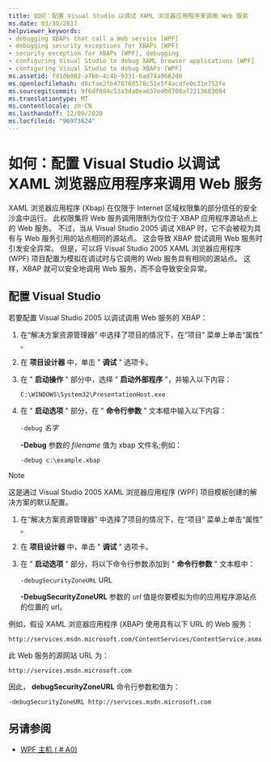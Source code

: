 ```yaml
---
title: 如何：配置 Visual Studio 以调试 XAML 浏览器应用程序来调用 Web 服务
ms.date: 03/30/2017
helpviewer_keywords:
- debugging XBAPs that call a Web service [WPF]
- debugging security exceptions for XBAPs [WPF]
- security exception for XBAPs [WPF], debugging
- configuring Visual Studio to debug XAML browser applications [WPF]
- configuring Visual Studio to debug XBAPs [WPF]
ms.assetid: fd1db082-a7bb-4c4b-9331-6ad74a0682d0
ms.openlocfilehash: d8cfae2fb47876d578c51e5f4acdfe0c31e752fe
ms.sourcegitcommit: 9f6df084c53a3da0ea657ed0d708a72213683084
ms.translationtype: MT
ms.contentlocale: zh-CN
ms.lasthandoff: 12/09/2020
ms.locfileid: "96973624"
---
```

# <a name="how-to-configure-visual-studio-to-debug-a-xaml-browser-application-to-call-a-web-service"></a>如何：配置 Visual Studio 以调试 XAML 浏览器应用程序来调用 Web 服务
XAML 浏览器应用程序 (Xbap) 在仅限于 Internet 区域权限集的部分信任的安全沙盒中运行。 此权限集将 Web 服务调用限制为仅位于 XBAP 应用程序源站点上的 Web 服务。 不过，当从 Visual Studio 2005 调试 XBAP 时，它不会被视为具有与 Web 服务引用的站点相同的源站点。 这会导致 XBAP 尝试调用 Web 服务时引发安全异常。 但是，可以将 Visual Studio 2005 XAML 浏览器应用程序 (WPF) 项目配置为模拟在调试时与它调用的 Web 服务具有相同的源站点。 这样，XBAP 就可以安全地调用 Web 服务，而不会导致安全异常。

## <a name="configuring-visual-studio"></a>配置 Visual Studio
 若要配置 Visual Studio 2005 以调试调用 Web 服务的 XBAP：

1. 在“解决方案资源管理器” 中选择了项目的情况下，在“项目”  菜单上单击“属性” 。

2. 在 **项目设计器** 中，单击 " **调试** " 选项卡。

3. 在 " **启动操作** " 部分中，选择 " **启动外部程序** "，并输入以下内容：

     `C:\WINDOWS\System32\PresentationHost.exe`

4. 在 " **启动选项** " 部分，在 " **命令行参数** " 文本框中输入以下内容：

     `-debug`  *名字*

     **-Debug** 参数的 *filename* 值为 xbap 文件名;例如：

     `-debug c:\example.xbap`

> [!NOTE]
> 这是通过 Visual Studio 2005 XAML 浏览器应用程序 (WPF) 项目模板创建的解决方案的默认配置。

1. 在“解决方案资源管理器” 中选择了项目的情况下，在“项目”  菜单上单击“属性” 。

2. 在 **项目设计器** 中，单击 " **调试** " 选项卡。

3. 在 " **启动选项** " 部分，将以下命令行参数添加到 " **命令行参数** " 文本框中：

     `-debugSecurityZoneURL`  URL

     **-DebugSecurityZoneURL** 参数的 *url* 值是你要模拟为你的应用程序源站点的位置的 url。

 例如，假设 XAML 浏览器应用程序 (XBAP) 使用具有以下 URL 的 Web 服务：

 `http://services.msdn.microsoft.com/ContentServices/ContentService.asmx`

 此 Web 服务的源网站 URL 为：

 `http://services.msdn.microsoft.com`

 因此， **debugSecurityZoneURL** 命令行参数和值为：

 `-debugSecurityZoneURL http://services.msdn.microsoft.com`

## <a name="see-also"></a>另请参阅

- [WPF 主机 ( # A0) ](wpf-host-presentationhost-exe.md)
